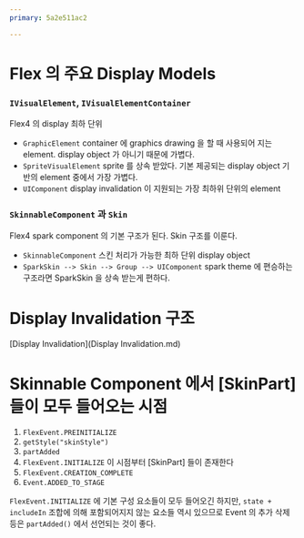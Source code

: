 ```yaml
---
primary: 5a2e511ac2

---
```


# Flex 의 주요 Display Models

### `IVisualElement`, `IVisualElementContainer` 

Flex4 의 display 최하 단위

- `GraphicElement` container 에 graphics drawing 을 할 때 사용되어 지는 element. display object 가 아니기 때문에 가볍다.
- `SpriteVisualElement` sprite 를 상속 받았다. 기본 제공되는 display object 기반의 element 중에서 가장 가볍다.
- `UIComponent` display invalidation 이 지원되는 가장 최하위 단위의 element

### `SkinnableComponent` 과 `Skin` 

Flex4 spark component 의 기본 구조가 된다. Skin 구조를 이룬다.

- `SkinnableComponent` 스킨 처리가 가능한 최하 단위 display object
- `SparkSkin --> Skin --> Group --> UIComponent` spark theme 에 편승하는 구조라면 SparkSkin 을 상속 받는게 편하다.


# Display Invalidation 구조

[Display Invalidation](Display Invalidation.md)


# Skinnable Component 에서 [SkinPart] 들이 모두 들어오는 시점

1. `FlexEvent.PREINITIALIZE` 
1. `getStyle("skinStyle")`
1. `partAdded`
1. `FlexEvent.INITIALIZE` 이 시점부터 [SkinPart] 들이 존재한다
1. `FlexEvent.CREATION_COMPLETE`
1. `Event.ADDED_TO_STAGE`

`FlexEvent.INITIALIZE` 에 기본 구성 요소들이 모두 들어오긴 하지만, `state + includeIn` 조합에 의해 포함되어지지 않는 요소들 역시 있으므로 Event 의 추가 삭제 등은 `partAdded()` 에서 선언되는 것이 좋다.